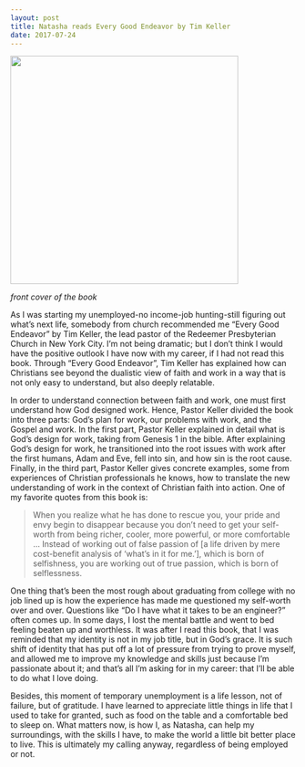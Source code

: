 ```yaml
---
layout: post
title: Natasha reads Every Good Endeavor by Tim Keller
date: 2017-07-24
---
```


<img src="http://i.imgur.com/L6y5GJ4.jpg" height="400" align="center">

_front cover of the book_

As I was starting my unemployed-no income-job hunting-still figuring out what’s next life, somebody from church recommended me “Every Good Endeavor” by Tim Keller, the lead pastor of the Redeemer Presbyterian Church in New York City. I’m not being dramatic; but I don’t think I would have the positive outlook I have now with my career, if I had not read this book. Through “Every Good Endeavor”, Tim Keller has explained how can Christians see beyond the dualistic view of faith and work in a way that is not only easy to understand, but also deeply relatable.

In order to understand connection between faith and work, one must first understand how God designed work. Hence, Pastor Keller divided the book into three parts: God’s plan for work, our problems with work, and the Gospel and work. In the first part, Pastor Keller explained in detail what is God’s design for work, taking from Genesis 1 in the bible. After explaining God’s design for work, he transitioned into the root issues with work after the first humans, Adam and Eve, fell into sin, and how sin is the root cause. Finally, in the third part, Pastor Keller gives concrete examples, some from experiences of Christian professionals he knows, how to translate the new understanding of work in the context of Christian faith into action.
One of my favorite quotes from this book is:

> When you realize what he has done to rescue you, your pride and envy begin to disappear because you don’t need to get your self-worth from being richer, cooler, more powerful, or more comfortable … Instead of working out of false passion of [a life driven by mere cost-benefit analysis of ‘what’s in it for me.’], which is born of selfishness, you are working out of true passion, which is born of selflessness.

One thing that’s been the most rough about graduating from college with no job lined up is how the experience has made me questioned my self-worth over and over. Questions like “Do I have what it takes to be an engineer?” often comes up. In some days, I lost the mental battle and went to bed feeling beaten up and worthless. It was after I read this book, that I was reminded that my identity is not in my job title, but in God’s grace. It is such shift of identity that has put off a lot of pressure from trying to prove myself, and allowed me to improve my knowledge and skills just because I’m passionate about it; and that’s all I’m asking for in my career: that I’ll be able to do what I love doing.

Besides, this moment of temporary unemployment is a life lesson, not of failure, but of gratitude. I have learned to appreciate little things in life that I used to take for granted, such as food on the table and a comfortable bed to sleep on. What matters now, is how I, as Natasha, can help my surroundings, with the skills I have, to make the world a little bit better place to live. This is ultimately my calling anyway, regardless of being employed or not.

